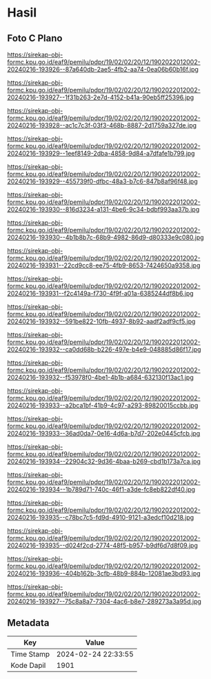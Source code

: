 # Hasil

## Foto C Plano

https://sirekap-obj-formc.kpu.go.id/eaf9/pemilu/pdpr/19/02/02/20/12/1902022012002-20240216-193926--87a640db-2ae5-4fb2-aa74-0ea06b60b16f.jpg

https://sirekap-obj-formc.kpu.go.id/eaf9/pemilu/pdpr/19/02/02/20/12/1902022012002-20240216-193927--1f31b263-2e7d-4152-b41a-90eb5ff25396.jpg

https://sirekap-obj-formc.kpu.go.id/eaf9/pemilu/pdpr/19/02/02/20/12/1902022012002-20240216-193928--ac1c7c3f-03f3-468b-8887-2d1759a327de.jpg

https://sirekap-obj-formc.kpu.go.id/eaf9/pemilu/pdpr/19/02/02/20/12/1902022012002-20240216-193929--1eef8149-2dba-4858-9d84-a7dfafe1b799.jpg

https://sirekap-obj-formc.kpu.go.id/eaf9/pemilu/pdpr/19/02/02/20/12/1902022012002-20240216-193929--455739f0-dfbc-48a3-b7c6-847b8af96f48.jpg

https://sirekap-obj-formc.kpu.go.id/eaf9/pemilu/pdpr/19/02/02/20/12/1902022012002-20240216-193930--816d3234-a131-4be6-9c34-bdbf993aa37b.jpg

https://sirekap-obj-formc.kpu.go.id/eaf9/pemilu/pdpr/19/02/02/20/12/1902022012002-20240216-193930--4b1b8b7c-68b9-4982-86d9-d80333e9c080.jpg

https://sirekap-obj-formc.kpu.go.id/eaf9/pemilu/pdpr/19/02/02/20/12/1902022012002-20240216-193931--22cd9cc8-ee75-4fb9-8653-7424650a9358.jpg

https://sirekap-obj-formc.kpu.go.id/eaf9/pemilu/pdpr/19/02/02/20/12/1902022012002-20240216-193931--f2c4149a-f730-4f9f-a01a-6385244df8b6.jpg

https://sirekap-obj-formc.kpu.go.id/eaf9/pemilu/pdpr/19/02/02/20/12/1902022012002-20240216-193932--591be822-10fb-4937-8b92-aadf2adf9cf5.jpg

https://sirekap-obj-formc.kpu.go.id/eaf9/pemilu/pdpr/19/02/02/20/12/1902022012002-20240216-193932--ca0dd68b-b226-497e-b4e9-048885d86f17.jpg

https://sirekap-obj-formc.kpu.go.id/eaf9/pemilu/pdpr/19/02/02/20/12/1902022012002-20240216-193932--f53978f0-4be1-4b1b-a684-632130f13ac1.jpg

https://sirekap-obj-formc.kpu.go.id/eaf9/pemilu/pdpr/19/02/02/20/12/1902022012002-20240216-193933--a2bca1bf-41b9-4c97-a293-89820015ccbb.jpg

https://sirekap-obj-formc.kpu.go.id/eaf9/pemilu/pdpr/19/02/02/20/12/1902022012002-20240216-193933--36ad0da7-0e16-4d6a-b7d7-202e0445cfcb.jpg

https://sirekap-obj-formc.kpu.go.id/eaf9/pemilu/pdpr/19/02/02/20/12/1902022012002-20240216-193934--22904c32-9d36-4baa-b269-cbd1b173a7ca.jpg

https://sirekap-obj-formc.kpu.go.id/eaf9/pemilu/pdpr/19/02/02/20/12/1902022012002-20240216-193934--1b789d71-740c-46f1-a3de-fc8eb822df40.jpg

https://sirekap-obj-formc.kpu.go.id/eaf9/pemilu/pdpr/19/02/02/20/12/1902022012002-20240216-193935--c78bc7c5-fd9d-4910-9121-a3edcf10d218.jpg

https://sirekap-obj-formc.kpu.go.id/eaf9/pemilu/pdpr/19/02/02/20/12/1902022012002-20240216-193935--d024f2cd-2774-48f5-b957-b9df6d7d8f09.jpg

https://sirekap-obj-formc.kpu.go.id/eaf9/pemilu/pdpr/19/02/02/20/12/1902022012002-20240216-193936--404b162b-3cfb-48b9-884b-12081ae3bd93.jpg

https://sirekap-obj-formc.kpu.go.id/eaf9/pemilu/pdpr/19/02/02/20/12/1902022012002-20240216-193927--75c8a8a7-7304-4ac6-b8e7-289273a3a95d.jpg


## Metadata

| Key        | Value               |
| ---------- | ------------------- |
| Time Stamp | 2024-02-24 22:33:55 |
| Kode Dapil | 1901                |



